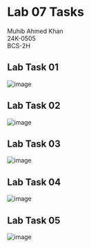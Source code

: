 # Lab 07 Tasks
Muhib Ahmed Khan  
24K-0505  
BCS-2H  

## Lab Task 01
![image](https://github.com/user-attachments/assets/f9471974-01c2-438b-bee0-38a62b4af471)

## Lab Task 02
![image](https://github.com/user-attachments/assets/101b0d34-61e2-40dc-953b-4c564b49bd86)

## Lab Task 03
![image](https://github.com/user-attachments/assets/2f26722b-0c31-4ed3-b050-6e499a172010)

## Lab Task 04
![image](https://github.com/user-attachments/assets/de72dc39-77cb-4a82-9677-69aa0cca9fde)

## Lab Task 05
![image](https://github.com/user-attachments/assets/8fccd485-923b-4997-a9c5-b043c90816dc)
